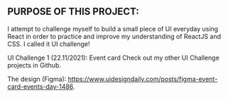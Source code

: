 ## PURPOSE OF THIS PROJECT: 


I attempt to challenge myself to build a small piece of UI everyday using React in order to practice and improve my understanding of ReactJS and CSS. I called it UI challenge! 

UI Challenge 1 (22.11/2021): Event card 
Check out my other UI Challenge projects in Github.

The design (Figma): https://www.uidesigndaily.com/posts/figma-event-card-events-day-1486. 


